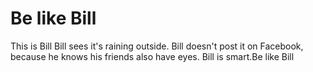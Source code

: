 # Be like Bill

This is Bill
Bill sees it's raining outside. Bill doesn't post it on Facebook, because he knows his friends also have eyes.
Bill is smart.Be like Bill
